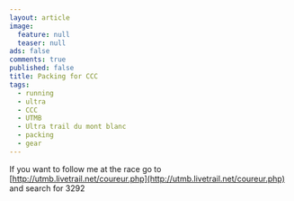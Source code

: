 ```yaml
---
layout: article
image:
  feature: null
  teaser: null
ads: false
comments: true
published: false
title: Packing for CCC
tags:
  - running
  - ultra
  - CCC
  - UTMB
  - Ultra trail du mont blanc
  - packing
  - gear
---
```

If you want to follow me at the race go to [http://utmb.livetrail.net/coureur.php](http://utmb.livetrail.net/coureur.php) and search for 3292